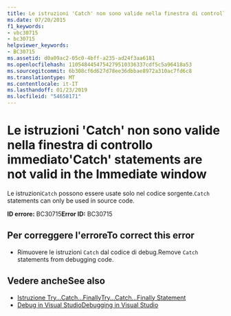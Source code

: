 ```yaml
---
title: Le istruzioni 'Catch' non sono valide nella finestra di controllo immediato
ms.date: 07/20/2015
f1_keywords:
- vbc30715
- bc30715
helpviewer_keywords:
- BC30715
ms.assetid: d0a09ac2-05c0-4bff-a235-ad24f3aa6181
ms.openlocfilehash: 1105484454754279510336337cdf5c5a96418a53
ms.sourcegitcommit: 6b308cf6d627d78ee36dbbae8972a310ac7fd6c8
ms.translationtype: MT
ms.contentlocale: it-IT
ms.lasthandoff: 01/23/2019
ms.locfileid: "54658171"
---
```

# <a name="catch-statements-are-not-valid-in-the-immediate-window"></a><span data-ttu-id="bee82-102">Le istruzioni 'Catch' non sono valide nella finestra di controllo immediato</span><span class="sxs-lookup"><span data-stu-id="bee82-102">'Catch' statements are not valid in the Immediate window</span></span>
<span data-ttu-id="bee82-103">Le istruzioni`Catch` possono essere usate solo nel codice sorgente.</span><span class="sxs-lookup"><span data-stu-id="bee82-103">`Catch` statements can only be used in source code.</span></span>  
  
 <span data-ttu-id="bee82-104">**ID errore:** BC30715</span><span class="sxs-lookup"><span data-stu-id="bee82-104">**Error ID:** BC30715</span></span>  
  
## <a name="to-correct-this-error"></a><span data-ttu-id="bee82-105">Per correggere l'errore</span><span class="sxs-lookup"><span data-stu-id="bee82-105">To correct this error</span></span>  
  
-   <span data-ttu-id="bee82-106">Rimuovere le istruzioni `Catch` dal codice di debug.</span><span class="sxs-lookup"><span data-stu-id="bee82-106">Remove `Catch` statements from debugging code.</span></span>  
  
## <a name="see-also"></a><span data-ttu-id="bee82-107">Vedere anche</span><span class="sxs-lookup"><span data-stu-id="bee82-107">See also</span></span>
- [<span data-ttu-id="bee82-108">Istruzione Try...Catch...Finally</span><span class="sxs-lookup"><span data-stu-id="bee82-108">Try...Catch...Finally Statement</span></span>](../../visual-basic/language-reference/statements/try-catch-finally-statement.md)
- [<span data-ttu-id="bee82-109">Debug in Visual Studio</span><span class="sxs-lookup"><span data-stu-id="bee82-109">Debugging in Visual Studio</span></span>](/visualstudio/debugger/debugging-in-visual-studio)
